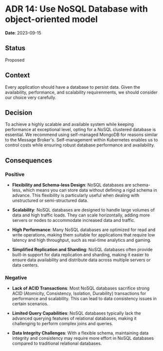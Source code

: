 # ADR 14: Use NoSQL Database with object-oriented model

**Date**: 2023-09-15

## Status
Proposed 

## Context
Every application should have a database to persist data. Given the availability, performance, and scalability requirenments, we should consider our choice very carefully.

## Decision
To achieve a highly scalable and available system while keeping performance at exceptional level, opting for a NoSQL clustered database is essential. We recommend using self-managed MongoDB for reasons similar to the Message Broker's. Self-management within Kubernetes enables us to control costs while ensuring robust database performance and availability.

## Consequences
 
### Positive
- **Flexibility and Schema-less Design**: NoSQL databases are schema-less, which means you can store data without defining a rigid schema in advance. This flexibility is particularly useful when dealing with unstructured or semi-structured data.

- **Scalability**: NoSQL databases are designed to handle large volumes of data and high traffic loads. They can scale horizontally, adding more servers or nodes to accommodate increased data and traffic.

- **High Performance**: Many NoSQL databases are optimized for read and write operations, making them suitable for applications that require low latency and high throughput, such as real-time analytics and gaming.

- **Simplified Replication and Sharding**: NoSQL databases often provide built-in support for data replication and sharding, making it easier to ensure data availability and distribute data across multiple servers or data centers.

### Negative

- **Lack of ACID Transactions**: Most NoSQL databases sacrifice strong ACID (Atomicity, Consistency, Isolation, Durability) transactions for performance and scalability. This can lead to data consistency issues in certain scenarios.

- **Limited Query Capabilities**: NoSQL databases typically lack the advanced querying features of relational databases, making it challenging to perform complex joins and queries.

- **Data Integrity Challenges**: With a flexible schema, maintaining data integrity and consistency may require more effort in NoSQL databases compared to traditional relational databases.

